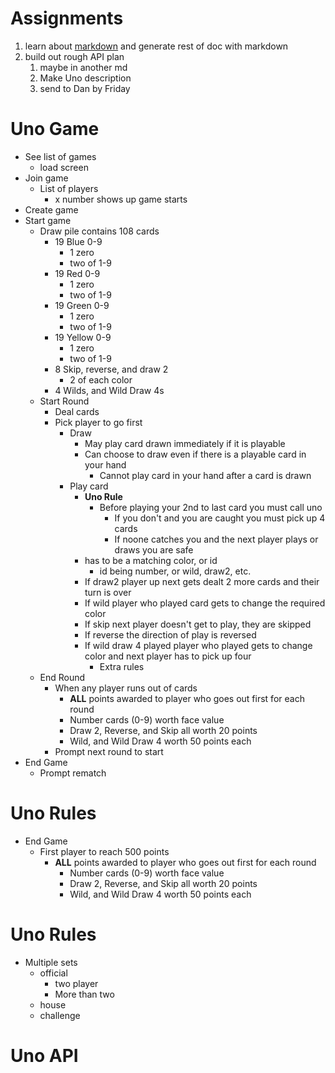 # Assignments
1. learn about [markdown](https://www.markdownguide.org/cheat-sheet/) and generate rest of doc with markdown
1. build out rough API plan
    1. maybe in another md
    1. Make Uno description 
    1. send to Dan by Friday

# Uno Game
- See list of games
    - load screen
- Join game
    - List of players
        - x number shows up game starts
- Create game
- Start game
    - Draw pile contains 108 cards
        - 19 Blue 0-9 
            - 1 zero
            - two of 1-9
        - 19 Red 0-9
            - 1 zero
            - two of 1-9
        - 19 Green 0-9
            - 1 zero
            - two of 1-9
        - 19 Yellow 0-9
            - 1 zero
            - two of 1-9
        - 8 Skip, reverse, and draw 2
            - 2 of each color
        - 4 Wilds, and Wild Draw 4s
    - Start Round
        - Deal cards
        - Pick player to go first
            - Draw 
                - May play card drawn immediately if it is playable
                - Can choose to draw even if there is a playable card in your hand
                    - Cannot play card in your hand after a card is drawn
            - Play card
                - **Uno Rule**
                    - Before playing your 2nd to last card you must call uno
                        - If you don't and you are caught you must pick up 4 cards
                        - If noone catches you and the next player plays or draws you are safe
                - has to be a matching color, or id
                    - id being number, or wild, draw2, etc.
                - If draw2 player up next gets dealt 2 more cards and their turn is over
                - If wild player who played card gets to change the required color
                - If skip next player doesn't get to play, they are skipped
                - If reverse the direction of play is reversed
                - If wild draw 4 played player who played gets to change color and next player has to pick up four
                    - Extra rules
    - End Round
        - When any player runs out of cards
            - **ALL** points awarded to player who goes out first for each round
            - Number cards (0-9) worth face value
            - Draw 2, Reverse, and Skip all worth 20 points
            - Wild, and Wild Draw 4 worth 50 points each
        - Prompt next round to start
- End Game
    - Prompt rematch
# Uno Rules
- End Game
    - First player to reach 500 points
        - **ALL** points awarded to player who goes out first for each round
            - Number cards (0-9) worth face value
            - Draw 2, Reverse, and Skip all worth 20 points
            - Wild, and Wild Draw 4 worth 50 points each
# Uno Rules
- Multiple sets
    - official
        - two player
        - More than two
    - house
    - challenge
# Uno API
